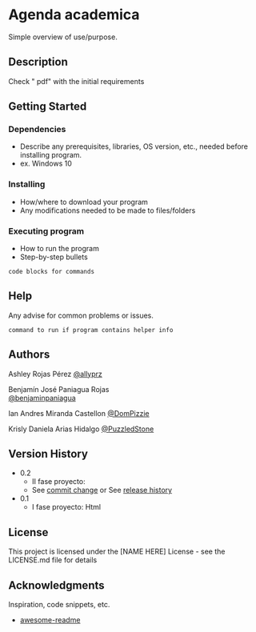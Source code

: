 # Agenda academica 

Simple overview of use/purpose.

## Description

Check " pdf" with the initial requirements

## Getting Started

### Dependencies

* Describe any prerequisites, libraries, OS version, etc., needed before installing program.
* ex. Windows 10

### Installing

* How/where to download your program
* Any modifications needed to be made to files/folders

### Executing program

* How to run the program
* Step-by-step bullets
```
code blocks for commands
```

## Help

Any advise for common problems or issues.
```
command to run if program contains helper info
```

## Authors

Ashley Rojas Pérez
[@allyprz](ashleycr33@gmail.com)

Benjamín José Paniagua Rojas  
[@benjaminpaniagua](benjaminjosepaniaguarojas@gmail.com )

Ian Andres Miranda Castellon 
[@DomPizzie](ianxd03@gmail.com)

Krisly Daniela Arias Hidalgo 
[@PuzzledStone](krisariash@gmail.com)

## Version History

* 0.2
    * II fase proyecto:
    * See [commit change]() or See [release history]()
* 0.1
    * I fase proyecto: Html 

## License

This project is licensed under the [NAME HERE] License - see the LICENSE.md file for details

## Acknowledgments

Inspiration, code snippets, etc.
* [awesome-readme](https://github.com/matiassingers/awesome-readme)
